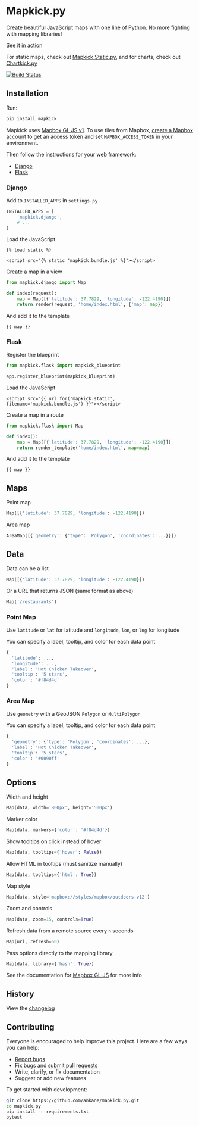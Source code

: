 # Mapkick.py

Create beautiful JavaScript maps with one line of Python. No more fighting with mapping libraries!

[See it in action](https://chartkick.com/mapkick-py)

For static maps, check out [Mapkick Static.py](https://github.com/ankane/mapkick-static.py), and for charts, check out [Chartkick.py](https://github.com/ankane/chartkick.py)

[![Build Status](https://github.com/ankane/mapkick.py/actions/workflows/build.yml/badge.svg)](https://github.com/ankane/mapkick.py/actions)

## Installation

Run:

```sh
pip install mapkick
```

Mapkick uses [Mapbox GL JS v1](https://github.com/mapbox/mapbox-gl-js/tree/v1.13.3). To use tiles from Mapbox, [create a Mapbox account](https://account.mapbox.com/auth/signup/) to get an access token and set `MAPBOX_ACCESS_TOKEN` in your environment.

Then follow the instructions for your web framework:

- [Django](#django)
- [Flask](#flask)

### Django

Add to `INSTALLED_APPS` in `settings.py`

```python
INSTALLED_APPS = [
    'mapkick.django',
    # ...
]
```

Load the JavaScript

```django
{% load static %}

<script src="{% static 'mapkick.bundle.js' %}"></script>
```

Create a map in a view

```python
from mapkick.django import Map

def index(request):
    map = Map([{'latitude': 37.7829, 'longitude': -122.4190}])
    return render(request, 'home/index.html', {'map': map})
```

And add it to the template

```django
{{ map }}
```

### Flask

Register the blueprint

```python
from mapkick.flask import mapkick_blueprint

app.register_blueprint(mapkick_blueprint)
```

Load the JavaScript

```jinja
<script src="{{ url_for('mapkick.static', filename='mapkick.bundle.js') }}"></script>
```

Create a map in a route

```python
from mapkick.flask import Map

def index():
    map = Map([{'latitude': 37.7829, 'longitude': -122.4190}])
    return render_template('home/index.html', map=map)
```

And add it to the template

```jinja
{{ map }}
```

## Maps

Point map

```python
Map([{'latitude': 37.7829, 'longitude': -122.4190}])
```

Area map

```python
AreaMap([{'geometry': {'type': 'Polygon', 'coordinates': ...}}])
```

## Data

Data can be a list

```python
Map([{'latitude': 37.7829, 'longitude': -122.4190}])
```

Or a URL that returns JSON (same format as above)

```python
Map('/restaurants')
```

### Point Map

Use `latitude` or `lat` for latitude and `longitude`, `lon`, or `lng` for longitude

You can specify a label, tooltip, and color for each data point

```python
{
  'latitude': ...,
  'longitude': ...,
  'label': 'Hot Chicken Takeover',
  'tooltip': '5 stars',
  'color': '#f84d4d'
}
```

### Area Map

Use `geometry` with a GeoJSON `Polygon` or `MultiPolygon`

You can specify a label, tooltip, and color for each data point

```python
{
  'geometry': {'type': 'Polygon', 'coordinates': ...},
  'label': 'Hot Chicken Takeover',
  'tooltip': '5 stars',
  'color': '#0090ff'
}
```

## Options

Width and height

```python
Map(data, width='800px', height='500px')
```

Marker color

```python
Map(data, markers={'color': '#f84d4d'})
```

Show tooltips on click instead of hover

```python
Map(data, tooltips={'hover': False})
```

Allow HTML in tooltips (must sanitize manually)

```python
Map(data, tooltips={'html': True})
```

Map style

```python
Map(data, style='mapbox://styles/mapbox/outdoors-v12')
```

Zoom and controls

```python
Map(data, zoom=15, controls=True)
```

Refresh data from a remote source every `n` seconds

```python
Map(url, refresh=60)
```

Pass options directly to the mapping library

```python
Map(data, library={'hash': True})
```

See the documentation for [Mapbox GL JS](https://docs.mapbox.com/mapbox-gl-js/api/map/) for more info

## History

View the [changelog](https://github.com/ankane/mapkick.py/blob/master/CHANGELOG.md)

## Contributing

Everyone is encouraged to help improve this project. Here are a few ways you can help:

- [Report bugs](https://github.com/ankane/mapkick.py/issues)
- Fix bugs and [submit pull requests](https://github.com/ankane/mapkick.py/pulls)
- Write, clarify, or fix documentation
- Suggest or add new features

To get started with development:

```sh
git clone https://github.com/ankane/mapkick.py.git
cd mapkick.py
pip install -r requirements.txt
pytest
```
